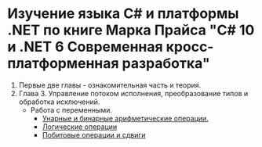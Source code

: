 # Изучение языка С# и платформы .NET по книге Марка Прайса "C# 10 и .NET 6 Современная кросс-платформенная разработка"

1. Первые две главы - ознакомительная часть и теория.  
2. Глава 3. Управление потоком исполнения, преобразование типов и обработка исключений.
   - Работа с переменными.
      - [Унарные и бинарные арифметические операции.](https://github.com/gotovchik/markjprice_cs10dotnet6/tree/master/Chapter_03/Operators)
      - [Логические операции](https://github.com/gotovchik/markjprice_cs10dotnet6/tree/chapter3/Chapter_03/BooleanOperators)
      - [Побитовые операции и сдвиги](https://github.com/gotovchik/markjprice_cs10dotnet6/tree/chapter3/Chapter_03/BitwiseAndShiftOperators)